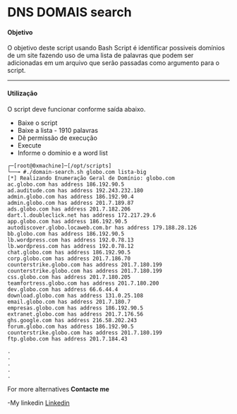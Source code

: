 # DNS DOMAIS search 

 #### Objetivo 
O objetivo deste script usando Bash Script é identificar possiveis domínios de um site fazendo uso de uma lista de palavras que podem ser adicionadas em um arquivo que serão passadas como argumento para o script.

 ---
 
 #### Utilização 
O script deve funcionar conforme saída abaixo. 

- Baixe o script 
- Baixe a lista - 1910 palavras
- Dê permissão de execução
- Execute
- Informe o domínio e a word list

 ```
┌─[root@0xmachine]─[/opt/scripts]
└──╼ #./domain-search.sh globo.com lista-big
[*] Realizando Enumeração Geral de Domínio: globo.com
ac.globo.com has address 186.192.90.5
ad.auditude.com has address 192.243.232.180
admin.globo.com has address 186.192.90.4
admin.globo.com has address 201.7.189.87
ads.globo.com has address 201.7.182.206
dart.l.doubleclick.net has address 172.217.29.6
app.globo.com has address 186.192.90.5
autodiscover.globo.locaweb.com.br has address 179.188.28.126
bb.globo.com has address 186.192.90.5
lb.wordpress.com has address 192.0.78.13
lb.wordpress.com has address 192.0.78.12
chat.globo.com has address 186.192.90.5
corp.globo.com has address 201.7.186.70
counterstrike.globo.com has address 201.7.180.199
counterstrike.globo.com has address 201.7.180.199
css.globo.com has address 201.7.180.205
teamfortress.globo.com has address 201.7.180.200
dev.globo.com has address 66.6.44.4
download.globo.com has address 131.0.25.108
email.globo.com has address 201.7.180.7
empresas.globo.com has address 186.192.90.5
extranet.globo.com has address 201.7.176.56
ghs.google.com has address 216.58.202.243
forum.globo.com has address 186.192.90.5
counterstrike.globo.com has address 201.7.180.199
ftp.globo.com has address 201.7.184.43

.
.
.
.
.
 ```


For more alternatives 
 **Contacte me** 

-My linkedin [Linkedin](https://www.linkedin.com/in/isweluiz/)


 
